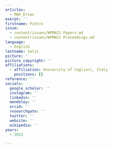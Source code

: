 ```yaml
---
articles:
  - RN4_Ervas
exerpt: ''
firstname: Pietro
issue:
  - content/issues/WPRN21 Papers.md
  - content/issues/WPRN21 Proceedings.md
language:
  - English
lastname: Salis
picture: ''
picture_copyright: ''
affiliations:
  - affiliation: University of Cagliari, Italy
    positions: []
reference: ''
socials:
  google_scholar: ''
  instagram: ''
  linkedin: ''
  mendeley: ''
  orcid: ''
  researchgate: ''
  twitter: ''
  website: ''
  wikipedia: ''
years:
  - 2022

---
```

